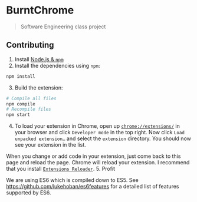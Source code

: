 # BurntChrome

> Software Engineering class project

## Contributing

1. Install [Node.js & `npm`](https://nodejs.org/)
2. Install the dependencies using `npm`:
 ```bash
npm install
```

3. Build the extension:
 ```bash
# Compile all files
npm compile
# Recompile files
npm start
```

4. To load your extension in Chrome, open up [`chrome://extensions/`](chrome://extensions/) in your browser and click `Developer mode` in the top right. Now click `Load unpacked extension…` and select the `extension` directory. You should now see your extension in the list.

 When you change or add code in your extension, just come back to this page and reload the page. Chrome will reload your extension. I recommend that you install [`Extensions Reloader`](https://chrome.google.com/webstore/detail/extensions-reloader/fimgfedafeadlieiabdeeaodndnlbhid).
5. Profit

We are using ES6 which is compiled down to ES5.
See https://github.com/lukehoban/es6features for a detailed list of features supported by ES6.

